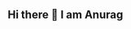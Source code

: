 ## Hi there 👋 I am Anurag

<!--
**anurag161/anurag161** is a ✨ _special_ ✨ repository because its `README.md` (this file) appears on your GitHub profile.

Here are some ideas to get you started:

- 🔭 I’m currently working at the International Institute of Technology Bangalore
- 🌱 I’m currently learning DevOps
- 👯 I’m looking to collaborate on [Linked in] (www.linkedin.com/in/anurag-bharti-502b44222)
- 🤔 I’m looking for help with ...
- 💬 Ask me about MERN, MEAN, Extension Development, and Computer Vision
- 📫 How to reach me: [Gmail](bharti.4@iitj.ac.in)
- 😄 Pronouns: he/him
- ⚡ Fun fact: I sketch what I feel and play and follow cricket.
-->
